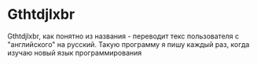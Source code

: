 # Gthtdjlxbr
Gthtdjlxbr, как понятно из названия - переводит текс пользователя с "английского" на русский. 
Такую программу я пишу каждый раз, когда изучаю новый язык программирования
